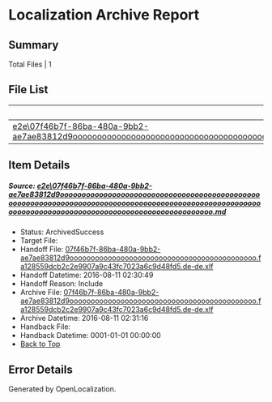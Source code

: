# <a name='report-top'></a> Localization Archive Report

## Summary
 Total Files | 1

## File List
 Source File | Status | Details 
 ----------- | ------ | ------- 
 [e2e\07f46b7f-86ba-480a-9bb2-ae7ae83812d9ooooooooooooooooooooooooooooooooooooooooooooooooooooooooooooooooooooooooooooooooooooooooooooooooooooooooooooooooooooooooooooooooooooooooooooooooooooooo.md](https://github.com/OpenLocalizationTestOrg/oltest/blob/e71b12414be5d26712f8f7e201dfaf5dc3ad9a9a/e2e/07f46b7f-86ba-480a-9bb2-ae7ae83812d9ooooooooooooooooooooooooooooooooooooooooooooooooooooooooooooooooooooooooooooooooooooooooooooooooooooooooooooooooooooooooooooooooooooooooooooooooooooooo.md) | ArchivedSuccess | [Details](#073466c306a96fdb72e37c5fe8786319198f6b3f1)

## Item Details
##### <a name='073466c306a96fdb72e37c5fe8786319198f6b3f1'></a> Source: [e2e\07f46b7f-86ba-480a-9bb2-ae7ae83812d9ooooooooooooooooooooooooooooooooooooooooooooooooooooooooooooooooooooooooooooooooooooooooooooooooooooooooooooooooooooooooooooooooooooooooooooooooooooooo.md](https://github.com/OpenLocalizationTestOrg/oltest/blob/e71b12414be5d26712f8f7e201dfaf5dc3ad9a9a/e2e/07f46b7f-86ba-480a-9bb2-ae7ae83812d9ooooooooooooooooooooooooooooooooooooooooooooooooooooooooooooooooooooooooooooooooooooooooooooooooooooooooooooooooooooooooooooooooooooooooooooooooooooooo.md)
* Status: ArchivedSuccess
* Target File: 
* Handoff File: [07f46b7f-86ba-480a-9bb2-ae7ae83812d9oooooooooooooooooooooooooooooooooooooooooooo.fa128559dcb2c2e9907a9c43fc7023a6c9d48fd5.de-de.xlf](https://github.com/OpenLocalizationTestOrg/olhandoff-e2e/blob/827a034a3e962772ebd4cb24a637cf165b6d84b3/ol-handoff/OpenLocalizationTestOrg/ol-test-dede/ci/ht/07f46b7f-86ba-480a-9bb2-ae7ae83812d9oooooooooooooooooooooooooooooooooooooooooooo.fa128559dcb2c2e9907a9c43fc7023a6c9d48fd5.de-de.xlf)
* Handoff Datetime: 2016-08-11 02:30:49
* Handoff Reason: Include
* Archive File: [07f46b7f-86ba-480a-9bb2-ae7ae83812d9oooooooooooooooooooooooooooooooooooooooooooo.fa128559dcb2c2e9907a9c43fc7023a6c9d48fd5.de-de.xlf](https://github.com/OpenLocalizationTestOrg/olhandoff-e2e/blob/533efd69f6d327cf01af115f17035173574f492a/ol-archive/OpenLocalizationTestOrg/ol-test-dede/ci/ht/07f46b7f-86ba-480a-9bb2-ae7ae83812d9oooooooooooooooooooooooooooooooooooooooooooo.fa128559dcb2c2e9907a9c43fc7023a6c9d48fd5.de-de.xlf)
* Archive Datetime: 2016-08-11 02:31:16
* Handback File: 
* Handback Datetime: 0001-01-01 00:00:00
* [Back to Top](#report-top)


## Error Details

Generated by OpenLocalization.
